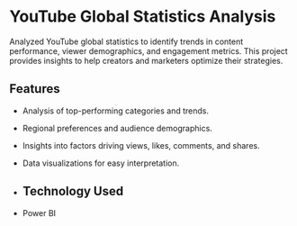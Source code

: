 # YouTube Global Statistics Analysis

Analyzed YouTube global statistics to identify trends in content performance, viewer demographics, and engagement metrics. This project provides insights to help creators and marketers optimize their strategies.

## Features
- Analysis of top-performing categories and trends.
- Regional preferences and audience demographics.
- Insights into factors driving views, likes, comments, and shares.
- Data visualizations for easy interpretation.

- ## Technology Used
- Power BI
